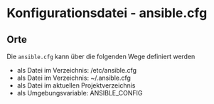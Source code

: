 # Konfigurationsdatei - ansible.cfg

## Orte
Die ``ansible.cfg`` kann über die folgenden Wege definiert werden
  - als Datei im Verzeichnis: /etc/ansible.cfg
  - als Datei im Verzeichnis: ~/.ansible.cfg
  - als Datei im aktuellen Projektverzeichnis
  - als Umgebungsvariable: ANSIBLE_CONFIG